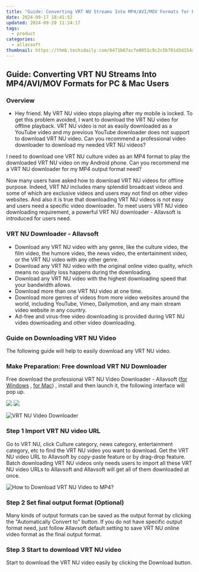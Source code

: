 ```yaml
---
title: "Guide: Converting VRT NU Streams Into MP4/AVI/MOV Formats for PC & Mac Users"
date: 2024-09-17 18:41:52
updated: 2024-09-20 11:24:17
tags:
  - product
categories:
  - allavsoft
thumbnail: https://thmb.techidaily.com/6471b67acfe8051c9c2c5b701d3d154a93913c9b510e1febb60299ae780985b8.jpg
---
```


## Guide: Converting VRT NU Streams Into MP4/AVI/MOV Formats for PC & Mac Users

### Overview

* Hey friend. My VRT NU video stops playing after my mobile is locked. To get this problem avoided, I want to download the VRT NU video for offline playback. VRT NU video is not as easily downloaded as a YouTube video and my previous YouTube downloader does not support to download VRT NU video. Can you recommend a professional video downloader to download my needed VRT NU videos?

I need to download one VRT NU culture video as an MP4 format to play the downloaded VRT NU video on my Android phone. Can you recommend me a VRT NU downloader for my MP4 output format need?

Now many users have asked how to download VRT NU videos for offline purpose. Indeed, VRT NU includes many splendid broadcast videos and some of which are exclusive videos and users may not find on other video websites. And also it is true that downloading VRT NU videos is not easy and users need a specific video downloader. To meet users VRT NU video downloading requirement, a powerful VRT NU downloader - Allavsoft is introduced for users need.

### VRT NU Downloader - Allavsoft

* Download any VRT NU video with any genre, like the culture video, the film video, the humore video, the news video, the entertainment video, or the VRT NU video with any other genre.
* Download any VRT NU video with the original online video quality, which means no quality loss happens during the downloading.
* Download any VRT NU video with the highest downloading speed that your bandwidth allows.
* Download more than one VRT NU video at one time.
* Download more genres of videos from more video websites around the world, including YouTube, Vimeo, Dailymotion, and any main stream video website in any country.
* Ad-free and virus-free video downloading is provided during VRT NU video downloading and other video downloading.

### Guide on Downloading VRT NU Video

The following guide will help to easily download any VRT NU video.

### Make Preparation: Free download VRT NU Downloader

Free download the professional VRT NU Video Downloader - Allavsoft ([for Windows](https://tools.techidaily.com/allavsoft/products/) , [for Mac](https://tools.techidaily.com/allavsoft/products/)) , install and then launch it, the following interface will pop up.

[![](https://www.allavsoft.com/how-to/../images/how-to/free-download-win.jpg)](https://tools.techidaily.com/allavsoft/products/) [![](https://www.allavsoft.com/how-to/../images/how-to/free-download-mac.jpg)](https://tools.techidaily.com/allavsoft/products/)

![VRT NU Video Downloader](https://www.allavsoft.com/how-to/../images/allavsoft/screen-shot-600.jpg)

### Step 1 Import VRT NU video URL

Go to VRT NU, click Culture category, news category, entertainment category, etc to find the VRT NU video you want to download. Get the VRT NU video URL to Allavsoft by copy-paste feature or by drag-drop feature. Batch downloading VRT NU videos only needs users to import all these VRT NU video URLs to Allavsoft and Allavsoft will get all of them downloaded at once.

![How to Download VRT NU Video to MP4?](https://www.allavsoft.com/how-to/../images/how-to/download-rtmp-video/download-rtmp-video.jpg)

### Step 2 Set final output format (Optional)

Many kinds of output formats can be saved as the output format by clicking the "Automatically Convert to" button. If you do not have specific output format need, just follow Allavsoft default setting to save VRT NU online video format as the final output format.

### Step 3 Start to download VRT NU video

Start to download the VRT NU video easily by clicking the Download button.

<ins class="adsbygoogle"
     style="display:block"
     data-ad-format="autorelaxed"
     data-ad-client="ca-pub-7571918770474297"
     data-ad-slot="1223367746"></ins>



<ins class="adsbygoogle"
     style="display:block"
     data-ad-client="ca-pub-7571918770474297"
     data-ad-slot="8358498916"
     data-ad-format="auto"
     data-full-width-responsive="true"></ins>
